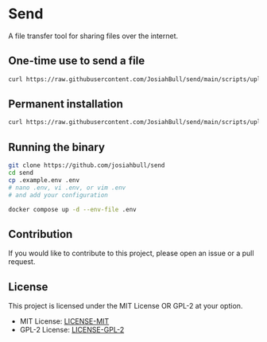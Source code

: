 # Send

A file transfer tool for sharing files over the internet.

## One-time use to send a file

```bash
curl https://raw.githubusercontent.com/JosiahBull/send/main/scripts/upload.sh | bash -s -- --key ~/.ssh/id_ed25519 -f <file>
```

## Permanent installation

```bash
curl https://raw.githubusercontent.com/JosiahBull/send/main/scripts/upload.sh | bash -s -- --install
```

## Running the binary

```bash
git clone https://github.com/josiahbull/send
cd send
cp .example.env .env
# nano .env, vi .env, or vim .env
# and add your configuration

docker compose up -d --env-file .env
```

## Contribution

If you would like to contribute to this project, please open an issue or a pull request.

## License

This project is licensed under the MIT License OR GPL-2 at your option.

- MIT License: [LICENSE-MIT](LICENSE-MIT)
- GPL-2 License: [LICENSE-GPL-2](LICENSE-GPLv2)
